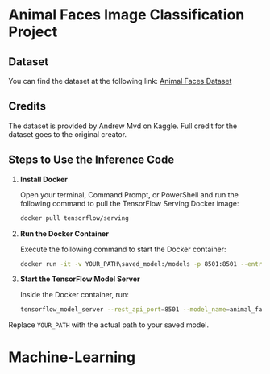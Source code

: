 # Animal Faces Image Classification Project

## Dataset

You can find the dataset at the following link: [Animal Faces Dataset](https://www.kaggle.com/datasets/andrewmvd/animal-faces)

## Credits

The dataset is provided by Andrew Mvd on Kaggle. Full credit for the dataset goes to the original creator.

## Steps to Use the Inference Code

1. **Install Docker**

    Open your terminal, Command Prompt, or PowerShell and run the following command to pull the TensorFlow Serving Docker image:
    ```sh
    docker pull tensorflow/serving
    ```

2. **Run the Docker Container**

    Execute the following command to start the Docker container:
    ```sh
    docker run -it -v YOUR_PATH\saved_model:/models -p 8501:8501 --entrypoint /bin/bash tensorflow/serving
    ```

3. **Start the TensorFlow Model Server**

    Inside the Docker container, run:
    ```sh
    tensorflow_model_server --rest_api_port=8501 --model_name=animal_faces_model --model_base_path=/models/animal_faces_model/
    ```

Replace `YOUR_PATH` with the actual path to your saved model.
# Machine-Learning

